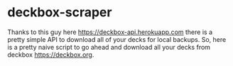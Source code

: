 # deckbox-scraper
Thanks to this guy here https://deckbox-api.herokuapp.com there is a pretty simple API to download all of your decks for local backups.
So, here is a pretty naive script to go ahead and download all your decks from deckbox https://deckbox.org.
